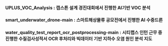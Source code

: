 #### UPLUS_VOC_Analysis : 캡스톤 설계 경진대회에서 진행한 AI기반 VOC 분석
#### smart_underwater_drone-main : 스마트해상물류 공모전에서 진행한 AI 수중드론
#### water_quality_test_report_ocr_postprocessing-main : 시티랩스 인턴 근무 중 진행한 수질검사성적서 OCR 후처리와 빅데이터 기반 지하수 오염 원인 분석 지도
